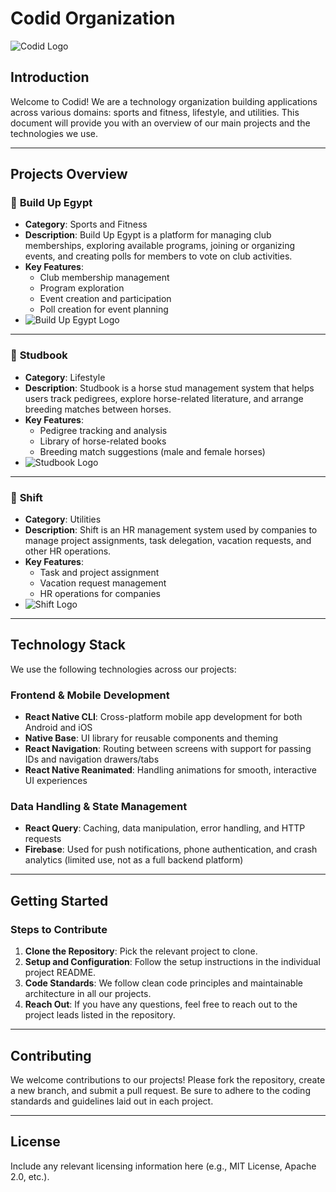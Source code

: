# Codid Organization

![Codid Logo](path/to/codid-logo.png)

## Introduction
Welcome to Codid! We are a technology organization building applications across various domains: sports and fitness, lifestyle, and utilities. This document will provide you with an overview of our main projects and the technologies we use.

---

## Projects Overview

### 🚀 **Build Up Egypt**
   - **Category**: Sports and Fitness
   - **Description**: Build Up Egypt is a platform for managing club memberships, exploring available programs, joining or organizing events, and creating polls for members to vote on club activities.
   - **Key Features**:
     - Club membership management
     - Program exploration
     - Event creation and participation
     - Poll creation for event planning
   - ![Build Up Egypt Logo](path/to/build-up-logo.png)

---

### 🐴 **Studbook**
   - **Category**: Lifestyle
   - **Description**: Studbook is a horse stud management system that helps users track pedigrees, explore horse-related literature, and arrange breeding matches between horses.
   - **Key Features**:
     - Pedigree tracking and analysis
     - Library of horse-related books
     - Breeding match suggestions (male and female horses)
   - ![Studbook Logo](path/to/studbook-logo.png)

---

### 💼 **Shift**
   - **Category**: Utilities
   - **Description**: Shift is an HR management system used by companies to manage project assignments, task delegation, vacation requests, and other HR operations.
   - **Key Features**:
     - Task and project assignment
     - Vacation request management
     - HR operations for companies
   - ![Shift Logo](path/to/shift-logo.png)

---

## Technology Stack

We use the following technologies across our projects:

### Frontend & Mobile Development
- **React Native CLI**: Cross-platform mobile app development for both Android and iOS
- **Native Base**: UI library for reusable components and theming
- **React Navigation**: Routing between screens with support for passing IDs and navigation drawers/tabs
- **React Native Reanimated**: Handling animations for smooth, interactive UI experiences

### Data Handling & State Management
- **React Query**: Caching, data manipulation, error handling, and HTTP requests
- **Firebase**: Used for push notifications, phone authentication, and crash analytics (limited use, not as a full backend platform)

---

## Getting Started

### Steps to Contribute
1. **Clone the Repository**: Pick the relevant project to clone.
2. **Setup and Configuration**: Follow the setup instructions in the individual project README.
3. **Code Standards**: We follow clean code principles and maintainable architecture in all our projects.
4. **Reach Out**: If you have any questions, feel free to reach out to the project leads listed in the repository.

---

## Contributing

We welcome contributions to our projects! Please fork the repository, create a new branch, and submit a pull request. Be sure to adhere to the coding standards and guidelines laid out in each project.

---

## License
Include any relevant licensing information here (e.g., MIT License, Apache 2.0, etc.).

